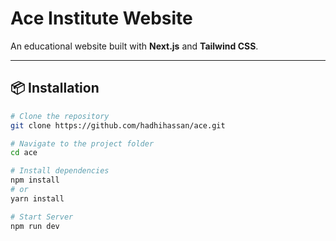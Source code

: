 # Ace Institute Website

An educational website built with **Next.js** and **Tailwind CSS**.  

---

## 📦 Installation

```bash
# Clone the repository
git clone https://github.com/hadhihassan/ace.git

# Navigate to the project folder
cd ace

# Install dependencies
npm install
# or
yarn install

# Start Server
npm run dev
